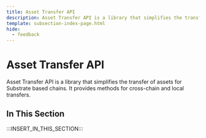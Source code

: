 ```yaml
---
title: Asset Transfer API
description: Asset Transfer API is a library that simplifies the transfer of assets for Substrate based chains. It provides methods for cross-chain and local transfers.
template: subsection-index-page.html
hide:
  - feedback
---
```


# Asset Transfer API

Asset Transfer API is a library that simplifies the transfer of assets for Substrate based chains. It provides methods for cross-chain and local transfers.

## In This Section

:::INSERT_IN_THIS_SECTION:::